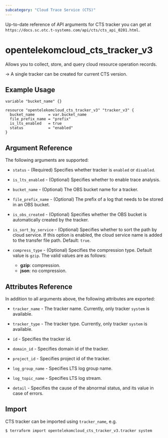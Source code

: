 ```yaml
---
subcategory: "Cloud Trace Service (CTS)"
---
```


Up-to-date reference of API arguments for CTS tracker you can get at
`https://docs.sc.otc.t-systems.com/api/cts/cts_api_0201.html`.

# opentelekomcloud_cts_tracker_v3

Allows you to collect, store, and query cloud resource operation records.

-> A single tracker can be created for current CTS version.

## Example Usage

```hcl
variable "bucket_name" {}

resource "opentelekomcloud_cts_tracker_v3" "tracker_v3" {
  bucket_name      = var.bucket_name
  file_prefix_name = "prefix"
  is_lts_enabled   = true
  status           = "enabled"
}
```

## Argument Reference

The following arguments are supported:

* `status` - (Required) Specifies whether tracker is `enabled` or `disabled`.

* `is_lts_enabled` - (Optional) Specifies whether to enable trace analysis.

* `bucket_name` - (Optional) The OBS bucket name for a tracker.

* `file_prefix_name` - (Optional) The prefix of a log that needs to be stored in an OBS bucket.

* `is_obs_created` - (Optional) Specifies whether the OBS bucket is automatically created by the tracker.

* `is_sort_by_service` - (Optional) Specifies whether to sort the path by cloud service. If this option is enabled,
  the cloud service name is added to the transfer file path. Default: `true`.

* `compress_type` - (Optional) Specifies the compression type. Default value is `gzip`.
  The valid values are as follows:
    + **gzip**: compression.
    + **json**: no compression.

## Attributes Reference

In addition to all arguments above, the following attributes are exported:

* `tracker_name` - The tracker name. Currently, only tracker `system` is available.

* `tracker_type` - The tracker type. Currently, only tracker `system` is available.

* `id` - Specifies the tracker id.

* `domain_id` - Specifies domain id of the tracker.

* `project_id` - Specifies project id of the tracker.

* `log_group_name` - Specifies LTS log group name.

* `log_topic_name` - Specifies LTS log stream.

* `detail` - Specifies the cause of the abnormal status, and its value in case of errors.

## Import

CTS tracker can be imported using `tracker_name`, e.g.

```shell
$ terraform import opentelekomcloud_cts_tracker_v3.tracker system
```
